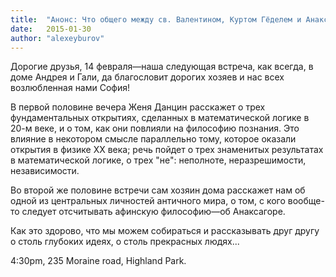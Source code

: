 ```yaml
---
title:  "Анонс: Что общего между св. Валентином, Куртом Гёделем и Анаксагором?"
date:   2015-01-30
author: "alexeyburov"
---
```


Дорогие друзья, 14 февраля—наша следующая встреча, как всегда, в доме Андрея и Гали, да благословит дорогих хозяев и нас всех возлюбленная нами София!

В первой половине вечера Женя Данцин расскажет о трех фундаментальных открытиях, сделанных в математической логике в 20-м веке, и о том, как они повлияли на философию познания. Это влияние в некотором смысле параллельно тому, которое оказали открытия в физике ХХ века; речь пойдет о трех знаменитых результатах в математической логике, о трех "не": неполноте, неразрешимости, независимости.

Во второй же половине встречи сам хозяин дома расскажет нам об одной из центральных личностей античного мира, о том, с кого вообще-то следует отсчитывать афинскую философию—об Анаксагоре.

Как это здорово, что мы можем собираться и рассказывать друг другу о столь глубоких идеях, о столь прекрасных людях...

4:30pm, 235 Moraine road, Highland Park.